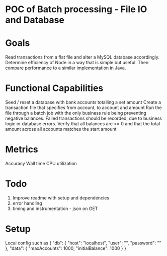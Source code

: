 # POC of Batch processing - File IO and Database

# Goals
Read transactions from a flat file and alter a MySQL database accordingly.
Determine efficiency of Node in a way that is simple but useful. Then compare performance to a similar implementation in Java.

# Functional Capabilities
Seed / reset a database with bank accounts totalling a set amount
Create a transaction file that specifies from account, to account and amount
Run the file through a batch job with the only business rule being preventing negative balances. Failed transactions should be recorded, due to business logic or database errors.
Verify that all balances are >= 0 and that the total amount across all accounts matches the start amount

# Metrics
Accuracy
Wall time
CPU utilization

# Todo
1. Improve readme with setup and dependencies
1. error handling
1. timing and instrumentation - json on GET


# Setup
Local config such as 
{
  "db": {
    "host": "localhost",
    "user": "<name>",
    "password": "<password>"
  },
  "data": {
    "maxAccounts": 1000,
    "initialBalance": 1000
  }
}





